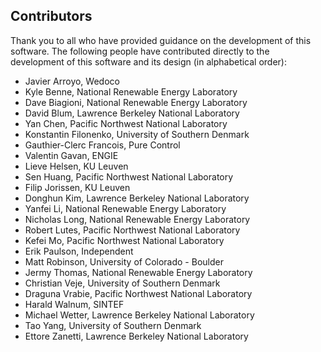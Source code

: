 ## Contributors

Thank you to all who have provided guidance on the development of this software.  The following people have contributed directly to the development of this software and its design (in alphabetical order):

- Javier Arroyo, Wedoco
- Kyle Benne, National Renewable Energy Laboratory
- Dave Biagioni, National Renewable Energy Laboratory
- David Blum, Lawrence Berkeley National Laboratory
- Yan Chen, Pacific Northwest National Laboratory
- Konstantin Filonenko, University of Southern Denmark
- Gauthier-Clerc Francois, Pure Control
- Valentin Gavan, ENGIE
- Lieve Helsen, KU Leuven
- Sen Huang, Pacific Northwest National Laboratory
- Filip Jorissen, KU Leuven
- Donghun Kim, Lawrence Berkeley National Laboratory
- Yanfei Li, National Renewable Energy Laboratory
- Nicholas Long, National Renewable Energy Laboratory
- Robert Lutes, Pacific Northwest National Laboratory
- Kefei Mo, Pacific Northwest National Laboratory
- Erik Paulson, Independent
- Matt Robinson, University of Colorado - Boulder
- Jermy Thomas, National Renewable Energy Laboratory
- Christian Veje, University of Southern Denmark
- Draguna Vrabie, Pacific Northwest National Laboratory
- Harald Walnum, SINTEF
- Michael Wetter, Lawrence Berkeley National Laboratory
- Tao Yang, University of Southern Denmark
- Ettore Zanetti, Lawrence Berkeley National Laboratory
